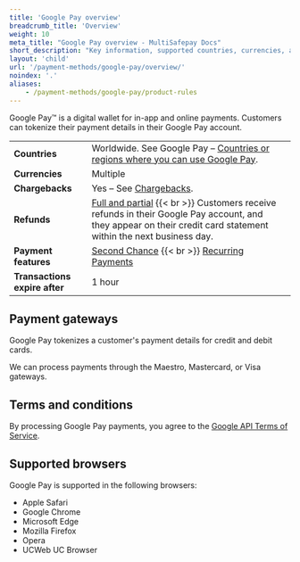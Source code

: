 ```yaml
---
title: 'Google Pay overview'
breadcrumb_title: 'Overview'
weight: 10
meta_title: "Google Pay overview - MultiSafepay Docs"
short_description: "Key information, supported countries, currencies, and features"
layout: 'child'
url: '/payment-methods/google-pay/overview/'
noindex: '.'
aliases:
    - /payment-methods/google-pay/product-rules
---
```

Google Pay™ is a digital wallet for in-app and online payments. Customers can tokenize their payment details in their Google Pay account.

|   |   |   |
|---|---|---|
| **Countries**  | Worldwide. See Google Pay – [Countries or regions where you can use Google Pay](https://support.google.com/pay/answer/9023773?hl=en#zippy=%2Cpay-online-or-in-apps).  | 
| **Currencies**  | Multiple  | 
| **Chargebacks**  | Yes – See [Chargebacks](/payments/chargebacks/). | 
| **Refunds** | [Full and partial](/refunds/full-partial/) {{< br >}} Customers receive refunds in their Google Pay account, and they appear on their credit card statement within the next business day.  |
| **Payment features**  | [Second Chance](/features/second-chance/) {{< br >}} [Recurring Payments](/features/recurring-payments/)  |
| **Transactions expire after** | 1 hour |

## Payment gateways

Google Pay tokenizes a customer's payment details for credit and debit cards.

We can process payments through the Maestro, Mastercard, or Visa gateways.

## Terms and conditions
By processing Google Pay payments, you agree to the [Google API Terms of Service](https://payments.developers.google.com/terms/sellertos).

## Supported browsers

Google Pay is supported in the following browsers:

- Apple Safari
- Google Chrome
- Microsoft Edge
- Mozilla Firefox
- Opera
- UCWeb UC Browser


